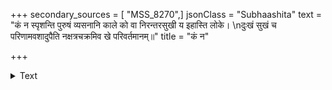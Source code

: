 +++
secondary_sources = [ "MSS_8270",]
jsonClass = "Subhaashita"
text = "कं न स्पृशन्ति पुरुषं व्यसनानि काले को वा निरन्तरसुखी य इहास्ति लोके।  \nदुःखं सुखं च परिणामवशादुपैति नक्षत्रचक्रमिव खे परिवर्तमानम्॥"
title = "कं न"

+++

<details><summary>Text</summary>

कं न स्पृशन्ति पुरुषं व्यसनानि काले को वा निरन्तरसुखी य इहास्ति लोके।  
दुःखं सुखं च परिणामवशादुपैति नक्षत्रचक्रमिव खे परिवर्तमानम्॥
</details>
